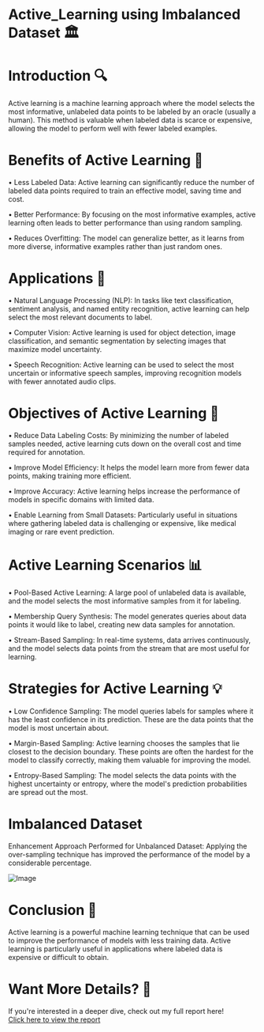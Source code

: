 # Active_Learning using Imbalanced Dataset 🏛

# Introduction 🔍 

Active learning is a machine learning approach where the model selects the most informative, unlabeled data points to be labeled by an oracle (usually a human). This method is valuable when labeled data is scarce or expensive, allowing the model to perform well with fewer labeled examples.


# Benefits of Active Learning 🎯

• Less Labeled Data: Active learning can significantly reduce the number of labeled data points required to train an effective model, saving time and cost.

• Better Performance: By focusing on the most informative examples, active learning often leads to better performance than using random sampling.

• Reduces Overfitting: The model can generalize better, as it learns from more diverse, informative examples rather than just random ones.


# Applications 🧠

• Natural Language Processing (NLP): In tasks like text classification, sentiment analysis, and named entity recognition, active learning can help select the most relevant documents to label.

• Computer Vision: Active learning is used for object detection, image classification, and semantic segmentation by selecting images that maximize model uncertainty.

• Speech Recognition: Active learning can be used to select the most uncertain or informative speech samples, improving recognition models with fewer annotated audio clips.

# Objectives of Active Learning 🎯

• Reduce Data Labeling Costs: By minimizing the number of labeled samples needed, active learning cuts down on the overall cost and time required for annotation.

• Improve Model Efficiency: It helps the model learn more from fewer data points, making training more efficient.

• Improve Accuracy: Active learning helps increase the performance of models in specific domains with limited data.

• Enable Learning from Small Datasets: Particularly useful in situations where gathering labeled data is challenging or expensive, like medical imaging or rare event prediction.


# Active Learning Scenarios 📊

• Pool-Based Active Learning: A large pool of unlabeled data is available, and the model selects the most informative samples from it for labeling.

• Membership Query Synthesis: The model generates queries about data points it would like to label, creating new data samples for annotation.

• Stream-Based Sampling: In real-time systems, data arrives continuously, and the model selects data points from the stream that are most useful for learning.

# Strategies for Active Learning 💡

• Low Confidence Sampling: The model queries labels for samples where it has the least confidence in its prediction. These are the data points that the model is most uncertain about.

• Margin-Based Sampling: Active learning chooses the samples that lie closest to the decision boundary. These points are often the hardest for the model to classify correctly, making them valuable for improving the model.

• Entropy-Based Sampling: The model selects the data points with the highest uncertainty or entropy, where the model's prediction probabilities are spread out the most.

# Imbalanced Dataset

Enhancement Approach Performed for Unbalanced Dataset:
Applying the over-sampling technique has improved the performance of the model by a
considerable percentage.

![Image](https://github.com/user-attachments/assets/40f340f2-252b-466e-ba27-9bf2159dddfb)

# Conclusion 📝

Active learning is a powerful machine learning technique that can be used to improve the
performance of models with less training data. Active learning is particularly useful in
applications where labeled data is expensive or difficult to obtain.


# Want More Details? 📄
If you're interested in a deeper dive, check out my full report here!  
[Click here to view the report](https://github.com/Abdelrahman-Amen/Active_Learning_using_Imbalanced_Dataset/blob/main/Technical%20report.pdf)

